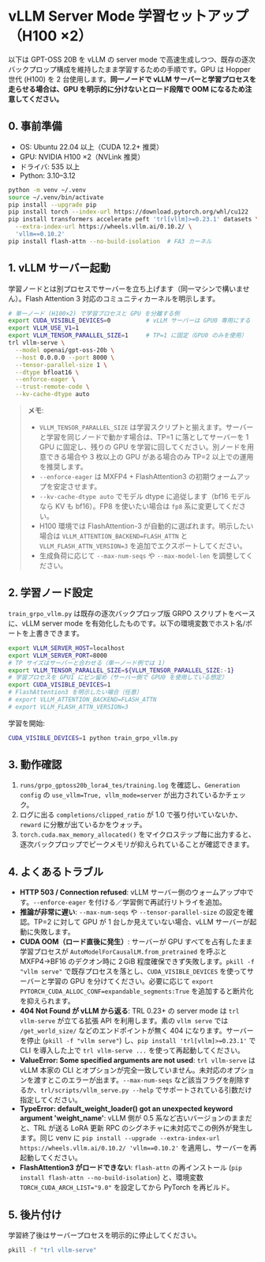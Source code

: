 # vLLM Server Mode 学習セットアップ（H100 ×2）

以下は GPT-OSS 20B を vLLM の server mode で高速生成しつつ、既存の逐次バックプロップ構成を維持したまま学習するための手順です。GPU は Hopper 世代 (H100) を 2 台使用します。**同一ノードで vLLM サーバーと学習プロセスを走らせる場合は、GPU を明示的に分けないとロード段階で OOM になるため注意してください。**

## 0. 事前準備
- OS: Ubuntu 22.04 以上（CUDA 12.2+ 推奨）
- GPU: NVIDIA H100 ×2（NVLink 推奨）
- ドライバ: 535 以上
- Python: 3.10–3.12

```bash
python -m venv ~/.venv
source ~/.venv/bin/activate
pip install --upgrade pip
pip install torch --index-url https://download.pytorch.org/whl/cu122
pip install transformers accelerate peft 'trl[vllm]>=0.23.1' datasets \
  --extra-index-url https://wheels.vllm.ai/0.10.2/ \
  'vllm==0.10.2'
pip install flash-attn --no-build-isolation  # FA3 カーネル
```

## 1. vLLM サーバー起動
学習ノードとは別プロセスでサーバーを立ち上げます（同一マシンで構いません）。Flash Attention 3 対応のコミュニティカーネルを明示します。

```bash
# 単一ノード (H100×2) で学習プロセスと GPU を分離する例
export CUDA_VISIBLE_DEVICES=0          # vLLM サーバーは GPU0 専用にする
export VLLM_USE_V1=1
export VLLM_TENSOR_PARALLEL_SIZE=1     # TP=1 に固定（GPU0 のみを使用）
trl vllm-serve \
  --model openai/gpt-oss-20b \
  --host 0.0.0.0 --port 8000 \
  --tensor-parallel-size 1 \
  --dtype bfloat16 \
  --enforce-eager \
  --trust-remote-code \
  --kv-cache-dtype auto
```

> **メモ**:  
> - `VLLM_TENSOR_PARALLEL_SIZE` は学習スクリプトと揃えます。サーバーと学習を同じノードで動かす場合は、TP=1 に落としてサーバーを 1 GPU に固定し、残りの GPU を学習に回してください。別ノードを用意できる場合や 3 枚以上の GPU がある場合のみ TP=2 以上での運用を推奨します。  
> - `--enforce-eager` は MXFP4 + FlashAttention3 の初期ウォームアップを安定させます。  
> - `--kv-cache-dtype auto` でモデル dtype に追従します（bf16 モデルなら KV も bf16）。FP8 を使いたい場合は `fp8` 系に変更してください。  
> - H100 環境では FlashAttention-3 が自動的に選ばれます。明示したい場合は `VLLM_ATTENTION_BACKEND=FLASH_ATTN` と `VLLM_FLASH_ATTN_VERSION=3` を追加でエクスポートしてください。
> - 生成負荷に応じて `--max-num-seqs` や `--max-model-len` を調整してください。

## 2. 学習ノード設定
`train_grpo_vllm.py` は既存の逐次バックプロップ版 GRPO スクリプトをベースに、vLLM server mode を有効化したものです。以下の環境変数でホスト名/ポートを上書きできます。

```bash
export VLLM_SERVER_HOST=localhost
export VLLM_SERVER_PORT=8000
# TP サイズはサーバーと合わせる（単一ノード例では 1）
export VLLM_TENSOR_PARALLEL_SIZE=${VLLM_TENSOR_PARALLEL_SIZE:-1}
# 学習プロセスを GPU1 にピン留め（サーバー側で GPU0 を使用している想定）
export CUDA_VISIBLE_DEVICES=1
# FlashAttention3 を明示したい場合（任意）
# export VLLM_ATTENTION_BACKEND=FLASH_ATTN
# export VLLM_FLASH_ATTN_VERSION=3
```

学習を開始:
```bash
CUDA_VISIBLE_DEVICES=1 python train_grpo_vllm.py
```

## 3. 動作確認
1. `runs/grpo_gptoss20b_lora4_tes/training.log` を確認し、`Generation config` の `use_vllm=True, vllm_mode=server` が出力されているかチェック。
2. ログに出る `completions/clipped_ratio` が 1.0 で張り付いていないか、`reward` に分散が出ているかをウォッチ。  
3. `torch.cuda.max_memory_allocated()` をマイクロステップ毎に出力すると、逐次バックプロップでピークメモリが抑えられていることが確認できます。

## 4. よくあるトラブル
- **HTTP 503 / Connection refused**: vLLM サーバー側のウォームアップ中です。`--enforce-eager` を付ける／学習側で再試行リトライを追加。
- **推論が非常に遅い**: `--max-num-seqs` や `--tensor-parallel-size` の設定を確認。TP=2 に対して GPU が 1 台しか見えていない場合、vLLM サーバーが起動に失敗します。
- **CUDA OOM（ロード直後に発生）**: サーバーが GPU すべてを占有したまま学習プロセスが `AutoModelForCausalLM.from_pretrained` を呼ぶと MXFP4→BF16 のデクオン時に 2 GiB 程度確保できず失敗します。`pkill -f "vllm serve"` で既存プロセスを落とし、`CUDA_VISIBLE_DEVICES` を使ってサーバーと学習の GPU を分けてください。必要に応じて `export PYTORCH_CUDA_ALLOC_CONF=expandable_segments:True` を追加すると断片化を抑えられます。
- **404 Not Found が vLLM から返る**: TRL 0.23+ の server mode は `trl vllm-serve` が立てる拡張 API を利用します。素の `vllm serve` では `/get_world_size/` などのエンドポイントが無く 404 になります。サーバーを停止 (`pkill -f "vllm serve"`) し、`pip install 'trl[vllm]>=0.23.1'` で CLI を導入した上で `trl vllm-serve ...` を使って再起動してください。
- **ValueError: Some specified arguments are not used**: `trl vllm-serve` は vLLM 本家の CLI とオプションが完全一致していません。未対応のオプションを渡すとこのエラーが出ます。`--max-num-seqs` など該当フラグを削除するか、`trl/scripts/vllm_serve.py --help` でサポートされている引数だけ指定してください。
- **TypeError: default_weight_loader() got an unexpected keyword argument 'weight_name'**: vLLM 側が 0.5 系など古いバージョンのままだと、TRL が送る LoRA 更新 RPC のシグネチャに未対応でこの例外が発生します。同じ venv に `pip install --upgrade --extra-index-url https://wheels.vllm.ai/0.10.2/ 'vllm==0.10.2'` を適用し、サーバーを再起動してください。
- **FlashAttention3 がロードできない**: `flash-attn` の再インストール (`pip install flash-attn --no-build-isolation`) と、環境変数 `TORCH_CUDA_ARCH_LIST="9.0"` を設定してから PyTorch を再ビルド。

## 5. 後片付け
学習終了後はサーバープロセスを明示的に停止してください。
```bash
pkill -f "trl vllm-serve"
```
